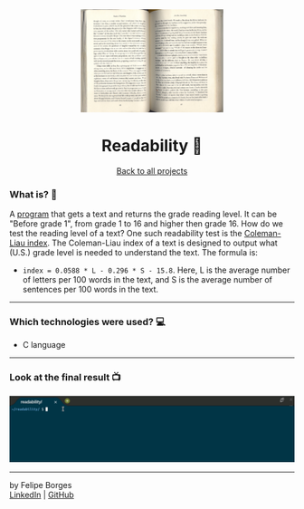 <div align="center">	
	<img src="./.github/readabilityimg.jpg" alt="readabilityimg" width="50%"/>	
</div>

<div align="center">
	<h1>Readability 📖</h1>	
</div>

<div align="center">	
	<a href="https://github.com/felipejsborges/cs50_challenges#cs50x-challenges-">Back to all projects</a>
</div>

### What is? 🤔
A [program](./readability.c) that gets a text and returns the grade reading level. It can be "Before grade 1", from grade 1 to 16 and higher then grade 16. How do we test the reading level of a text? One such readability test is the [Coleman-Liau index](https://readabilityformulas.com/coleman-liau-readability-formula.php). The Coleman-Liau index of a text is designed to output what (U.S.) grade level is needed to understand the text. The formula is:

- `index = 0.0588 * L - 0.296 * S - 15.8`. Here, L is the average number of letters per 100 words in the text, and S is the average number of sentences per 100 words in the text.
<hr>

### Which technologies were used? 💻
- C language
<hr>

### Look at the final result 📺<br>
![readabilitygif](./.github/readability.gif)
<hr>

by Felipe Borges<br>
[LinkedIn](https://www.linkedin.com/in/felipejsborges) | [GitHub](https://github.com/felipejsborges)
